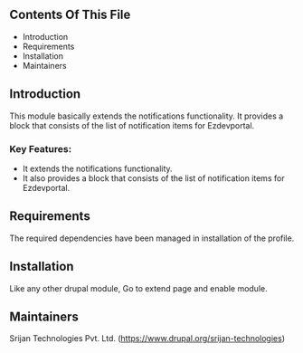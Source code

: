 ## Contents Of This File

  * Introduction
  * Requirements
  * Installation
  * Maintainers

## Introduction

This module basically extends the notifications functionality. It provides a
block that consists of the list of notification items for Ezdevportal.

### Key Features:

  * It extends the notifications functionality.
  * It also provides a block that consists of the list of notification items for
  Ezdevportal.

## Requirements

The required dependencies have been managed in installation of the profile.

## Installation

Like any other drupal module, Go to extend page and enable module.

## Maintainers

Srijan Technologies Pvt. Ltd. (https://www.drupal.org/srijan-technologies)
